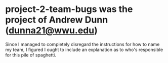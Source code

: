 # project-2-team-bugs was the project of Andrew Dunn (dunna21@wwu.edu)
Since I managed to completely disregard the instructions for how to name my team, I figured
I ought to include an explanation as to who's responsible for this pile of spaghetti.
